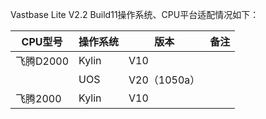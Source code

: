 Vastbase Lite V2.2 Build11操作系统、CPU平台适配情况如下：

| CPU型号   | 操作系统 | 版本         | 备注 |
| --------- | -------- | ------------ | ---- |
| 飞腾D2000 | Kylin    | V10          |      |
|           | UOS      | V20（1050a） |      |
| 飞腾2000  | Kylin    | V10          |      |


